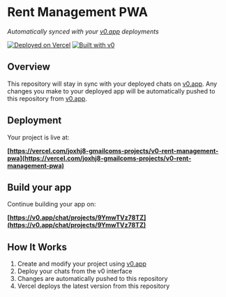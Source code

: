 # Rent Management PWA

*Automatically synced with your [v0.app](https://v0.app) deployments*

[![Deployed on Vercel](https://img.shields.io/badge/Deployed%20on-Vercel-black?style=for-the-badge&logo=vercel)](https://vercel.com/joxhj8-gmailcoms-projects/v0-rent-management-pwa)
[![Built with v0](https://img.shields.io/badge/Built%20with-v0.app-black?style=for-the-badge)](https://v0.app/chat/projects/9YmwTVz78TZ)

## Overview

This repository will stay in sync with your deployed chats on [v0.app](https://v0.app).
Any changes you make to your deployed app will be automatically pushed to this repository from [v0.app](https://v0.app).

## Deployment

Your project is live at:

**[https://vercel.com/joxhj8-gmailcoms-projects/v0-rent-management-pwa](https://vercel.com/joxhj8-gmailcoms-projects/v0-rent-management-pwa)**

## Build your app

Continue building your app on:

**[https://v0.app/chat/projects/9YmwTVz78TZ](https://v0.app/chat/projects/9YmwTVz78TZ)**

## How It Works

1. Create and modify your project using [v0.app](https://v0.app)
2. Deploy your chats from the v0 interface
3. Changes are automatically pushed to this repository
4. Vercel deploys the latest version from this repository
